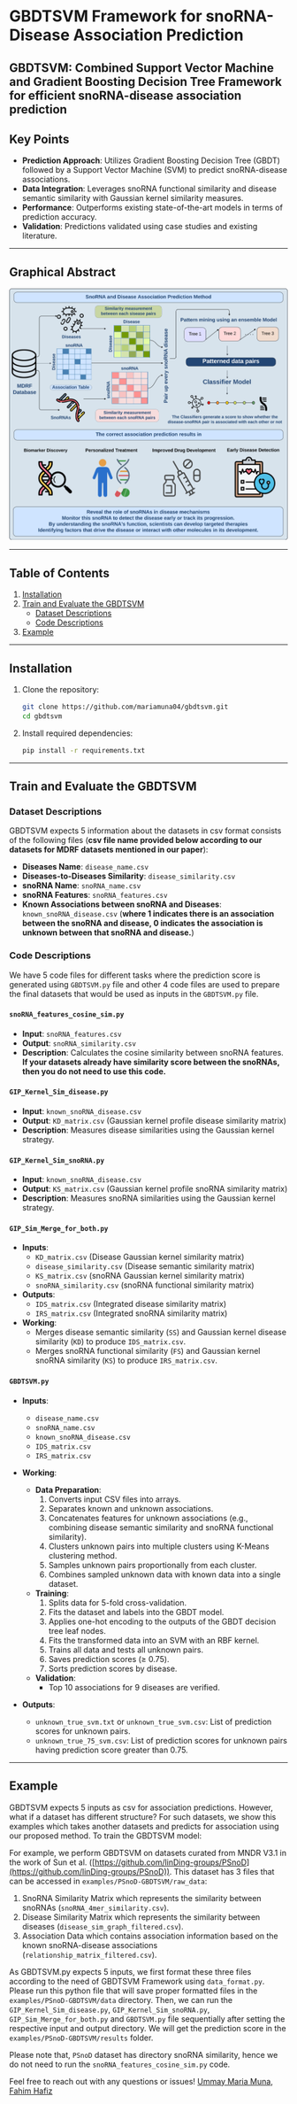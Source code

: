 # GBDTSVM Framework for snoRNA-Disease Association Prediction
## GBDTSVM: Combined  Support Vector Machine and Gradient Boosting Decision Tree Framework for efficient snoRNA-disease association prediction

## Key Points

- **Prediction Approach**: Utilizes Gradient Boosting Decision Tree (GBDT) followed by a Support Vector Machine (SVM) to predict snoRNA-disease associations.
- **Data Integration**: Leverages snoRNA functional similarity and disease semantic similarity with Gaussian kernel similarity measures.
- **Performance**: Outperforms existing state-of-the-art models in terms of prediction accuracy.
- **Validation**: Predictions validated using case studies and existing literature.

---

## Graphical Abstract

![Graphical Abstract](https://github.com/mariamuna04/gbdtsvm/blob/main/Figures/Graphical_Abstract.png?raw=true)

---

## Table of Contents

1. [Installation](#installation)
2. [Train and Evaluate the GBDTSVM](#train-and-evaluate-the-gbdtsvm)
   - [Dataset Descriptions](#dataset-descriptions)
   - [Code Descriptions](#code-descriptions)
3. [Example](#example)

---

## Installation

1. Clone the repository:
   ```bash
   git clone https://github.com/mariamuna04/gbdtsvm.git
   cd gbdtsvm
   ```
2. Install required dependencies:
   ```bash
   pip install -r requirements.txt
   ```

---

## Train and Evaluate the GBDTSVM

### Dataset Descriptions

GBDTSVM expects 5 information about the datasets in csv format consists of the following files (**csv file name provided below according to our datasets for MDRF datasets mentioned in our paper**):

- **Diseases Name**: `disease_name.csv`
- **Diseases-to-Diseases Similarity**: `disease_similarity.csv`
- **snoRNA Name**: `snoRNA_name.csv`
- **snoRNA Features**: `snoRNA_features.csv`
- **Known Associations between snoRNA and Diseases**: `known_snoRNA_disease.csv` (**where 1 indicates there is an association between the snoRNA and disease, 0 indicates the association is unknown between that snoRNA and disease.**)

### Code Descriptions
We have 5 code files for different tasks where the prediction score is generated using `GBDTSVM.py` file and other 4 code files are used to prepare the final datasets that would be used as inputs in the `GBDTSVM.py` file.

#### `snoRNA_features_cosine_sim.py`
- **Input**: `snoRNA_features.csv`
- **Output**: `snoRNA_similarity.csv`
- **Description**: Calculates the cosine similarity between snoRNA features. **If your datasets already have similarity score between the snoRNAs, then you do not need to use this code.**

#### `GIP_Kernel_Sim_disease.py`
- **Input**: `known_snoRNA_disease.csv`
- **Output**: `KD_matrix.csv` (Gaussian kernel profile disease similarity matrix)
- **Description**: Measures disease similarities using the Gaussian kernel strategy.

#### `GIP_Kernel_Sim_snoRNA.py`
- **Input**: `known_snoRNA_disease.csv`
- **Output**: `KS_matrix.csv` (Gaussian kernel profile snoRNA similarity matrix)
- **Description**: Measures snoRNA similarities using the Gaussian kernel strategy.

#### `GIP_Sim_Merge_for_both.py`
- **Inputs**:
  - `KD_matrix.csv` (Disease Gaussian kernel similarity matrix)
  - `disease_similarity.csv` (Disease semantic similarity matrix)
  - `KS_matrix.csv` (snoRNA Gaussian kernel similarity matrix)
  - `snoRNA_similarity.csv` (snoRNA functional similarity matrix)
- **Outputs**:
  - `IDS_matrix.csv` (Integrated disease similarity matrix)
  - `IRS_matrix.csv` (Integrated snoRNA similarity matrix)
- **Working**:
  - Merges disease semantic similarity (`SS`) and Gaussian kernel disease similarity (`KD`) to produce `IDS_matrix.csv`.
  - Merges snoRNA functional similarity (`FS`) and Gaussian kernel snoRNA similarity (`KS`) to produce `IRS_matrix.csv`.

#### `GBDTSVM.py`

- **Inputs**:
  - `disease_name.csv`
  - `snoRNA_name.csv`
  - `known_snoRNA_disease.csv`
  - `IDS_matrix.csv`
  - `IRS_matrix.csv`
- **Working**:
  - **Data Preparation**:
    1. Converts input CSV files into arrays.
    2. Separates known and unknown associations.
    3. Concatenates features for unknown associations (e.g., combining disease semantic similarity and snoRNA functional similarity).
    4. Clusters unknown pairs into multiple clusters using K-Means clustering method.
    5. Samples unknown pairs proportionally from each cluster.
    6. Combines sampled unknown data with known data into a single dataset.
  - **Training**:
    1. Splits data for 5-fold cross-validation.
    2. Fits the dataset and labels into the GBDT model.
    3. Applies one-hot encoding to the outputs of the GBDT decision tree leaf nodes.
    4. Fits the transformed data into an SVM with an RBF kernel.
    5. Trains all data and tests all unknown pairs.
    6. Saves prediction scores (≥ 0.75).
    7. Sorts prediction scores by disease.
  - **Validation**:
    - Top 10 associations for 9 diseases are verified.

- **Outputs**:
  - `unknown_true_svm.txt` or `unknown_true_svm.csv`: List of prediction scores for unknown pairs.
  - `unknown_true_75_svm.csv`: List of prediction scores for unknown pairs having prediction score greater than 0.75.
  

---

## Example
GBDTSVM expects 5 inputs as csv for association predictions. However, what if a dataset has different structure? For such datasets, we show this examples which takes another datasets and predicts for association using our proposed method.
To train the GBDTSVM model:

For example, we perform GBDTSVM on datasets curated from MNDR V3.1 in the work of Sun et al. ([https://github.com/linDing-groups/PSnoD](https://github.com/linDing-groups/PSnoD)). 
This dataset has 3 files that can be accessed in `examples/PSnoD-GBDTSVM/raw_data`:
1. SnoRNA Similarity Matrix which represents the similarity between snoRNAs (`snoRNA_4mer_similarity.csv`).
2. Disease Similarity Matrix which represents the similarity between diseases (`disease_sim_graph_filtered.csv`).
3. Association Data which contains association information based on the known snoRNA-disease associations (`relationship_matrix_filtered.csv`).

As GBDTSVM.py expects 5 inputs, we first format these three files according to the need of GBDTSVM Framework using `data_format.py`. Please run this python file that will save
proper formatted files in the `examples/PSnoD-GBDTSVM/data` directory. Then, we can run the `GIP_Kernel_Sim_disease.py`, `GIP_Kernel_Sim_snoRNA.py`, `GIP_Sim_Merge_for_both.py` and `GBDTSVM.py` file sequentially after setting the respective input and output directory. We will get the prediction score in the `examples/PSnoD-GBDTSVM/results` folder.

Please note that, `PSnoD` dataset has directory snoRNA similarity, hence we do not need to run the `snoRNA_features_cosine_sim.py` code.


Feel free to reach out with any questions or issues! [Ummay Maria Muna](mailto:umuna201429@bscse.uiu.ac.bd), [Fahim Hafiz](mailto:fahimhafiz@cse.uiu.ac.bd)

